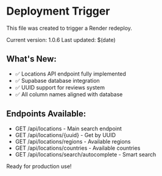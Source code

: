 # Deployment Trigger

This file was created to trigger a Render redeploy.

Current version: 1.0.6
Last updated: $(date)

## What's New:
- ✅ Locations API endpoint fully implemented
- ✅ Supabase database integration
- ✅ UUID support for reviews system
- ✅ All column names aligned with database

## Endpoints Available:
- GET /api/locations - Main search endpoint
- GET /api/locations/{uuid} - Get by UUID
- GET /api/locations/regions - Available regions
- GET /api/locations/countries - Available countries
- GET /api/locations/search/autocomplete - Smart search

Ready for production use!
